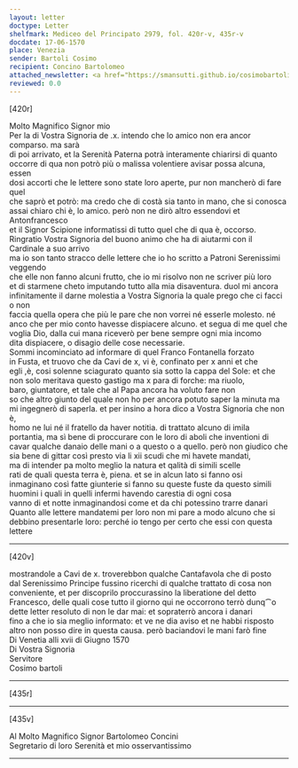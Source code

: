 ```yaml
---
layout: letter
doctype: Letter
shelfmark: Mediceo del Principato 2979, fol. 420r-v, 435r-v
docdate: 17-06-1570
place: Venezia
sender: Bartoli Cosimo
recipient: Concino Bartolomeo
attached_newsletter: <a href="https://smansutti.github.io/cosimobartoli/texts/3080_194/">3080_194</a>
reviewed: 0.0
---
```


[420r]  
  
  
Molto Magnifico Signor mio  
Per la di Vostra Signoria de .x. intendo che lo amico non era ancor comparso. ma sarà  
di poi arrivato, et la Serenità Paterna potrà interamente chiarirsi di quanto  
occorre di qua non potrò più o malissa volentiere avisar possa alcuna, essen  
dosi accorti che le lettere sono state loro aperte, pur non mancherò di fare quel  
che saprò et potrò: ma credo che di costà sia tanto in mano, che si conosca  
assai chiaro chi è, lo amico. però non ne dirò altro essendovi et Antonfrancesco  
et il Signor Scipione informatissi di tutto quel che di qua è, occorso.  
Ringratio Vostra Signoria del buono animo che ha di aiutarmi con il Cardinale a suo arrivo  
ma io son tanto stracco delle lettere che io ho scritto a Patroni Serenissimi veggendo  
che elle non fanno alcuni frutto, che io mi risolvo non ne scriver più loro  
et di starmene cheto imputando tutto alla mia disaventura. duol mi ancora  
infinitamente il darne molestia a Vostra Signoria la quale prego che ci facci o non  
faccia quella opera che più le pare che non vorrei né esserle molesto. né  
anco che per mio conto havesse dispiacere alcuno. et segua di me quel che  
voglia Dio, dalla cui mana riceverò per bene sempre ogni mia incomo  
dita dispiacere, o disagio delle cose necessarie.  
Sommi incominciato ad informare di quel Franco Fontanella forzato  
in Fusta, et truovo che da Cavi de x, vi è, confinato per x anni et che  
egli ,è, cosi solenne sciagurato quanto sia sotto la cappa del Sole: et che  
non solo meritava questo gastigo ma x para di forche: ma riuolo,  
baro, giuntatore, et tale che al Papa ancora ha voluto fare non  
so che altro giunto del quale non ho per ancora potuto saper la minuta ma  
mi ingegnerò di saperla. et per insino a hora dico a Vostra Signoria che non è,  
homo ne lui né il fratello da haver notitia. di trattato alcuno di imila  
portantia, ma sì bene di proccurare con le loro di aboli che inventioni di  
cavar qualche danaio delle mani o a questo o a quello. però non giudico che  
sia bene di gittar così presto via li xii scudi che mi havete mandati,  
ma di intender pa molto meglio la natura et qalità di simili scelle  
rati de quali questa terra è, piena. et se in alcun lato si fanno osi  
inmaginano così fatte giunterie si fanno su queste fuste da questo simili  
huomini i quali in quelli infermi havendo carestia di ogni cosa  
vanno di et notte inmaginandosi come et da chi potessino trarre danari  
Quanto alle lettere mandatemi per loro non mi pare a modo alcuno che si  
debbino presentarle loro: perché io tengo per certo che essi con questa lettere  
  
---  

[420v]  
  
  
mostrandole a Cavi de x. troverebbon qualche Cantafavola che di posto  
dal Serenissimo Principe fussino ricerchi di qualche trattato di cosa non  
conveniente, et per discoprilo proccurassino la liberatione del detto  
Francesco, delle quali cose tutto il giorno qui ne occorrono terrò dunq⁀o  
dette letter resoluto di non le dar mai: et sopraterrò ancora i danari  
fino a che io sia meglio informato: et ve ne dia aviso et ne habbi risposto  
altro non posso dire in questa causa. però baciandovi le mani farò fine  
Di Venetia alli xvii di Giugno 1570  
Di Vostra Signoria  
Servitore  
Cosimo bartoli  
  
---  

[435r]  
  
  
  
---  

[435v]  
  
  
Al Molto Magnifico Signor Bartolomeo Concini  
Segretario di loro Serenità et mio osservantissimo  
  
---  

